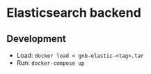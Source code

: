 # Elasticsearch backend

## Development

- Load: `docker load < gnb-elastic-<tag>.tar`
- Run: `docker-compose up` 

